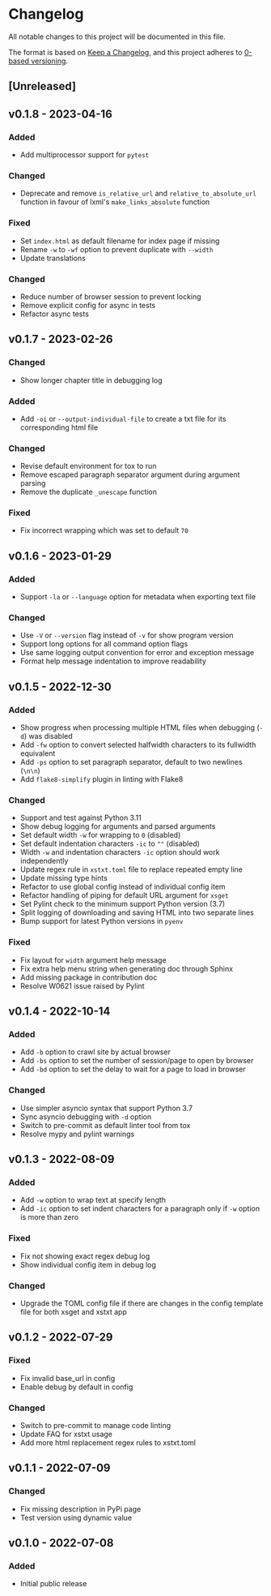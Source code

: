 # Changelog

All notable changes to this project will be documented in this file.

The format is based on [Keep a Changelog](https://keepachangelog.com/en/1.0.0/),
and this project adheres to [0-based versioning](https://0ver.org/).

## [Unreleased]

## v0.1.8 - 2023-04-16

### Added

- Add multiprocessor support for `pytest`

### Changed

- Deprecate and remove `is_relative_url` and `relative_to_absolute_url`
  function in favour of lxml's `make_links_absolute` function

### Fixed

- Set `index.html` as default filename for index page if missing
- Rename `-w` to `-wf` option to prevent duplicate with `--width`
- Update translations

### Changed

- Reduce number of browser session to prevent locking
- Remove explicit config for async in tests
- Refactor async tests

## v0.1.7 - 2023-02-26

### Changed

- Show longer chapter title in debugging log

### Added

- Add `-oi` or `--output-individual-file` to create a txt file for its
  corresponding html file

### Changed

- Revise default environment for tox to run
- Remove escaped paragraph separator argument during argument parsing
- Remove the duplicate `_unescape` function

### Fixed

- Fix incorrect wrapping which was set to default `70`

## v0.1.6 - 2023-01-29

### Added

- Support `-la` or `--language` option for metadata when exporting text file

### Changed

- Use `-V` or `--version` flag instead of `-v` for show program version
- Support long options for all command option flags
- Use same logging output convention for error and exception message
- Format help message indentation to improve readability

## v0.1.5 - 2022-12-30

### Added

- Show progress when processing multiple HTML files when debugging (`-d`) was
  disabled
- Add `-fw` option to convert selected halfwidth characters to its fullwidth
  equivalent
- Add `-ps` option to set paragraph separator, default to two newlines (`\n\n`)
- Add `flake8-simplify` plugin in linting with Flake8

### Changed

- Support and test against Python 3.11
- Show debug logging for arguments and parsed arguments
- Set default width `-w` for wrapping to `0` (disabled)
- Set default indentation characters `-ic` to `""` (disabled)
- Width `-w` and indentation characters `-ic` option should work independently
- Update regex rule in `xstxt.toml` file to replace repeated empty line
- Update missing type hints
- Refactor to use global config instead of individual config item
- Refactor handling of piping for default URL argument for `xsget`
- Set Pylint check to the minimum support Python version (3.7)
- Split logging of downloading and saving HTML into two separate lines
- Bump support for latest Python versions in `pyenv`

### Fixed

- Fix layout for `width` argument help message
- Fix extra help menu string when generating doc through Sphinx
- Add missing package in contribution doc
- Resolve W0621 issue raised by Pylint

## v0.1.4 - 2022-10-14

### Added

- Add `-b` option to crawl site by actual browser
- Add `-bs` option to set the number of session/page to open by browser
- Add `-bd` option to set the delay to wait for a page to load in browser

### Changed

- Use simpler asyncio syntax that support Python 3.7
- Sync asyncio debugging with `-d` option
- Switch to pre-commit as default linter tool from tox
- Resolve mypy and pylint warnings

## v0.1.3 - 2022-08-09

### Added

- Add `-w` option to wrap text at specify length
- Add `-ic` option to set indent characters for a paragraph only if `-w` option
  is more than zero

### Fixed

- Fix not showing exact regex debug log
- Show individual config item in debug log

### Changed

- Upgrade the TOML config file if there are changes in the config template file
  for both xsget and xstxt app

## v0.1.2 - 2022-07-29

### Fixed

- Fix invalid base_url in config
- Enable debug by default in config

### Changed

- Switch to pre-commit to manage code linting
- Update FAQ for xstxt usage
- Add more html replacement regex rules to xstxt.toml

## v0.1.1 - 2022-07-09

### Changed

- Fix missing description in PyPi page
- Test version using dynamic value

## v0.1.0 - 2022-07-08

### Added

- Initial public release
